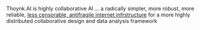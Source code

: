 Thoynk.AI is highly collaborative AI ... a radically simpler, more robust, more reliable, [less censorable, antifragile internet infrstructure](https://medium.com/@getongab/we-are-at-war-for-a-free-and-open-internet-426629fba4bf) for a more highly distributed collaborative design and data analysis framework


